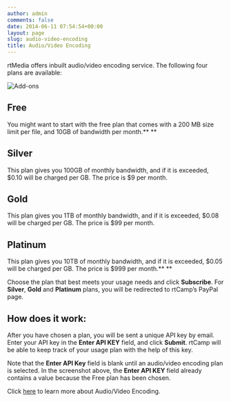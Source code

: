```yaml
---
author: admin
comments: false
date: 2014-06-11 07:54:54+00:00
layout: page
slug: audio-video-encoding
title: Audio/Video Encoding
---
```


rtMedia offers inbuilt audio/video encoding service. The following four plans are available:



![Add-ons ](http://docs.rtcamp.com/wp-content/uploads/2014/06/Addons-Tab.jpg)


## Free


You might want to start with the free plan that comes with a 200 MB size limit per file, and 10GB of bandwidth per month.**
**


## Silver


This plan gives you 100GB of monthly bandwidth, and if it is exceeded, $0.10 will be charged per GB. The price is $9 per month.


## Gold


This plan gives you 1TB of monthly bandwidth, and if it is exceeded, $0.08 will be charged per GB. The price is $99 per month.


## Platinum


This plan gives you 10TB of monthly bandwidth, and if it is exceeded, $0.05 will be charged per GB. The price is $999 per month.**
**

Choose the plan that best meets your usage needs and click **Subscribe**. For **Silver**, **Gold** and **Platinum** plans, you will be redirected to rtCamp’s PayPal page.


## How does it work:


After you have chosen a plan, you will be sent a unique API key by email. Enter your API key in the **Enter API KEY** field, and click **Submit**. rtCamp will be able to keep track of your usage plan with the help of this key.

Note that the **Enter API Key** field is blank until an audio/video encoding plan is selected. In the screenshot above, the **Enter API KEY** field already contains a value because the Free plan has been chosen.

Click [here](/rtmedia/addons/audio-video-encoding-service/) to learn more about Audio/Video Encoding.




